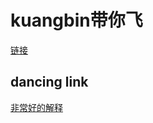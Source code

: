 # kuangbin带你飞

[链接](https://vjudge.net/article/187)

## dancing link

[非常好的解释](https://www.cnblogs.com/grenet/p/3145800.html)